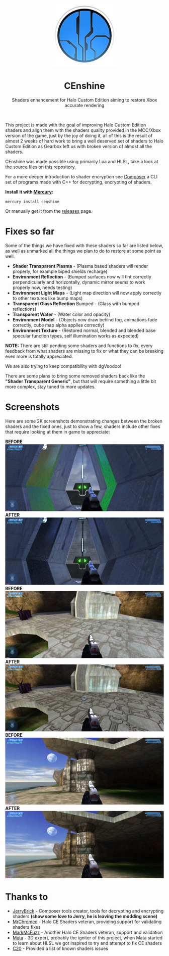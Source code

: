 <html>
    <p align="center">
        <img width="200px" src="img/censhine_icon_logo.png"/>
    </p>
    <h1 align="center">CEnshine</h1>
    <p align="center">
       Shaders enhancement for Halo Custom Edition aiming to restore Xbox accurate rendering
    </p>
    <p>&nbsp;</p>
</html>

This project is made with the goal of improving Halo Custom Edition shaders and align them with the
shaders quality provided in the MCC/Xbox version of the game, just by the joy of doing it, all of
this is the result of almost 2 weeks of hard work to bring a well deserved set of shaders to
Halo Custom Edition as Gearbox left us with broken version of almost all the shaders.

CEnshine was made possible using primarily Lua and HLSL, take a look at the source files on this
repository.

For a more deeper introduction to shader encryption see [Composer](https://github.com/JerryBrick/composer) a CLI set of programs made
with C++ for decrypting, encrypting of shaders.

**Install it with [Mercury](https://github.com/Sledmine/Mercury):**
```
mercury install censhine
```
Or manually get it from the [releases](https://github.com/Sledmine/censhine/releases) page.

# Fixes so far
Some of the things we have fixed with these shaders so far are listed below, as well as unmarked all
the things we plan to do to restore at some point as well.
- **Shader Transparent Plasma** - (Plasma based shaders will render properly, for example biped shields recharge)
- **Environment Reflection** - (Bumped surfaces now will tint correctly perpendicularly and horizontally, dynamic mirror seems to work properly now, needs testing)
- **Environment Light Maps** - (Light map direction will now apply correctly to other textures like bump maps)
- **Transparent Glass Reflection** Bumped - (Glass with bumped reflections)
- **Transparent Water** - (Water color and opacity)
- **Environment Model** - (Objects now draw behind fog, animations fade correctly, cube map alpha applies correctly)
- **Environment Texture** - (Restored normal, blended and blended base specular function types, self illumination works as expected)

**NOTE:** There are still pending some shaders and functions to fix, every feedback from what shaders are missing to fix or what they can be breaking even more is totally appreciated.

We are also trying to keep compatibility with dgVoodoo!

There are some plans to bring some removed shaders back like the **"Shader Transparent Generic"**, but that will require something a little bit more complex, stay tuned to more updates.

# Screenshots
Here are some 2K screenshots demonstrating changes between the broken shaders and the fixed ones, just
to show a few, shaders include other fixes that require looking at them in game to appreciate:

**BEFORE**
![B40_1](img/screenshots/B40_1.jpg)
**AFTER**
![B40_2](img/screenshots/B40_2.jpg)
**BEFORE**
![DEATH_ISLAND_1](img/screenshots/DEATH_ISLAND_1.jpg)
**AFTER**
![DEATH_ISLAND_2](img/screenshots/DEATH_ISLAND_2.jpg)
**BEFORE**
![DEATH_ISLAND_3](img/screenshots/DEATH_ISLAND_3.jpg)
**AFTER**
![DEATH_ISLAND_4](img/screenshots/DEATH_ISLAND_4.jpg)

# Thanks to
- [JerryBrick](https://github.com/JerryBrick) - Composer tools creator, tools for decrypting and encrypting shaders **(show some love to Jerry, he is leaving the modding scene)**
- [MrChromed](https://www.youtube.com/c/MrChromed) - Halo CE Shaders veteran, providing support for validating shaders fixes
- [MarkMcFuzz](https://youtube.com/channel/UCa2MHGKv8KZFBBkkFzNBgkA) - Another Halo CE Shaders veteran, support and validation
- [Mata](https://youtube.com/channel/UCa2MHGKv8KZFBBkkFzNBgkA) - 3D expert, probably the igniter of this
  project, when Mata started to learn about HLSL we got inspired to try and attempt to fix CE
  shaders
- [C20](https://c20.reclaimers.net/h1/engine/renderer/#gearbox-regressions) - Provided a list of known shaders issues